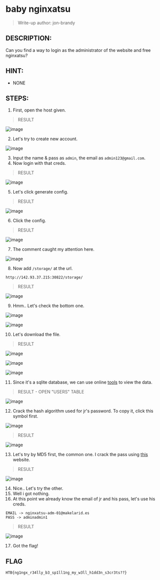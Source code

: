# baby nginxatsu
> Write-up author: jon-brandy
## DESCRIPTION:
Can you find a way to login as the administrator of the website and free nginxatsu?
## HINT:
- NONE
## STEPS:
1. First, open the host given.

> RESULT

![image](https://user-images.githubusercontent.com/70703371/209687786-96ac8eda-3095-46c2-941b-ef975cd742c7.png)


2. Let's try to create new account.

![image](https://user-images.githubusercontent.com/70703371/209688548-a28a86d9-bff7-463c-aabe-83f4b66f7a21.png)


3. Input the name & pass as `admin`, the email as `admin123@gmail.com`.
4. Now login with that creds.

> RESULT

![image](https://user-images.githubusercontent.com/70703371/209688707-d3f7274b-8ab7-4ae0-be05-8d0e9d81bc70.png)


5. Let's click generate config.

> RESULT

![image](https://user-images.githubusercontent.com/70703371/209688952-3ea8da1c-3b1b-4e59-a0c1-2d407288f39f.png)


6. Click the config.

> RESULT

![image](https://user-images.githubusercontent.com/70703371/209688998-a1b80883-41c5-418a-ba9a-95320be5b750.png)


7. The comment caught my attention here.

![image](https://user-images.githubusercontent.com/70703371/209689039-a4e0bab4-f38d-4b1c-8d44-9fee343f60f2.png)


8. Now add `/storage/` at the url.

```
http://142.93.37.215:30822/storage/
```

> RESULT

![image](https://user-images.githubusercontent.com/70703371/209689251-f10000b3-51b8-4563-97f3-5374575c24fd.png)


9. Hmm.. Let's check the bottom one.

![image](https://user-images.githubusercontent.com/70703371/209689297-f7d7a844-633d-4861-b849-1db47fa3b101.png)


![image](https://user-images.githubusercontent.com/70703371/209689536-c63cf044-30e2-44ed-bcf0-1fb29576d52f.png)


10. Let's download the file.

> RESULT

![image](https://user-images.githubusercontent.com/70703371/209689598-cf9162b4-19a5-45c6-89f6-dd5b2560268b.png)


![image](https://user-images.githubusercontent.com/70703371/209690690-6d3d5fe3-a70b-4801-bab8-e5a67ac0297b.png)


![image](https://user-images.githubusercontent.com/70703371/209689654-181fd960-0037-46bf-a044-2a2989b81c19.png)


11. Since it's a sqlite database, we can use online [tools](https://sqliteviewer.app/) to view the data.

> RESULT - OPEN "USERS" TABLE

![image](https://user-images.githubusercontent.com/70703371/209690234-a233033a-ae96-4488-9981-0b09b1df49ef.png)


12. Crack the hash algorithm used for jr's password. To copy it, click this symbol first.

![image](https://user-images.githubusercontent.com/70703371/209690603-5f325214-70ac-43ec-8909-eda641558d94.png)


> RESULT

![image](https://user-images.githubusercontent.com/70703371/209690626-ac8bed95-12c4-430e-a830-601d2c40eb6b.png)


13. Let's try by MD5 first, the common one. I crack the pass using [this](https://www.md5online.org/md5-decrypt.html) website.

> RESULT


![image](https://user-images.githubusercontent.com/70703371/209691451-02aedd20-666b-4e2b-bb56-e12b0c6b9186.png)


14. Nice.. Let's try the other.
15. Well i got nothing.
16. At this point we already know the email of jr and his pass, let's use his creds.

```
EMAIL -> nginxatsu-adm-01@makelarid.es
PASS -> adminadmin1
```

> RESULT

![image](https://user-images.githubusercontent.com/70703371/209691835-7a8e3d8b-7d51-4254-b662-21e4aa568c35.png)


17. Got the flag!

## FLAG

```
HTB{ng1ngx_r34lly_b3_sp1ll1ng_my_w3ll_h1dd3n_s3cr3ts??}
```
